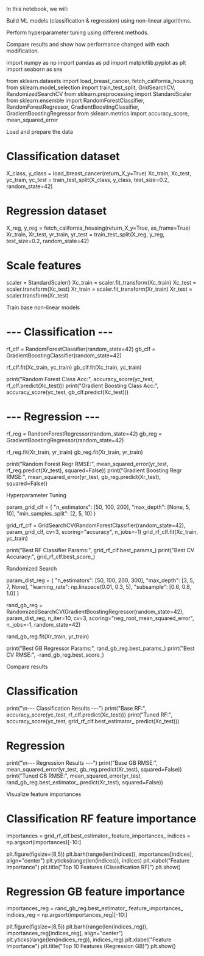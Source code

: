 In this notebook, we will:

Build ML models (classification & regression) using non-linear algorithms.

Perform hyperparameter tuning using different methods.

Compare results and show how performance changed with each modification.


import numpy as np
import pandas as pd
import matplotlib.pyplot as plt
import seaborn as sns

from sklearn.datasets import load_breast_cancer, fetch_california_housing
from sklearn.model_selection import train_test_split, GridSearchCV, RandomizedSearchCV
from sklearn.preprocessing import StandardScaler
from sklearn.ensemble import RandomForestClassifier, RandomForestRegressor, GradientBoostingClassifier, GradientBoostingRegressor
from sklearn.metrics import accuracy_score, mean_squared_error

Load and prepare the data

# Classification dataset
X_class, y_class = load_breast_cancer(return_X_y=True)
Xc_train, Xc_test, yc_train, yc_test = train_test_split(X_class, y_class, test_size=0.2, random_state=42)

# Regression dataset
X_reg, y_reg = fetch_california_housing(return_X_y=True, as_frame=True)
Xr_train, Xr_test, yr_train, yr_test = train_test_split(X_reg, y_reg, test_size=0.2, random_state=42)

# Scale features
scaler = StandardScaler()
Xc_train = scaler.fit_transform(Xc_train)
Xc_test = scaler.transform(Xc_test)
Xr_train = scaler.fit_transform(Xr_train)
Xr_test = scaler.transform(Xr_test)


Train base non-linear models

# --- Classification ---
rf_clf = RandomForestClassifier(random_state=42)
gb_clf = GradientBoostingClassifier(random_state=42)

rf_clf.fit(Xc_train, yc_train)
gb_clf.fit(Xc_train, yc_train)

print("Random Forest Class Acc:", accuracy_score(yc_test, rf_clf.predict(Xc_test)))
print("Gradient Boosting Class Acc:", accuracy_score(yc_test, gb_clf.predict(Xc_test)))

# --- Regression ---
rf_reg = RandomForestRegressor(random_state=42)
gb_reg = GradientBoostingRegressor(random_state=42)

rf_reg.fit(Xr_train, yr_train)
gb_reg.fit(Xr_train, yr_train)

print("Random Forest Regr RMSE:", mean_squared_error(yr_test, rf_reg.predict(Xr_test), squared=False))
print("Gradient Boosting Regr RMSE:", mean_squared_error(yr_test, gb_reg.predict(Xr_test), squared=False))


Hyperparameter Tuning

param_grid_clf = {
    "n_estimators": [50, 100, 200],
    "max_depth": [None, 5, 10],
    "min_samples_split": [2, 5, 10]
}

grid_rf_clf = GridSearchCV(RandomForestClassifier(random_state=42), 
                           param_grid_clf, cv=3, scoring="accuracy", n_jobs=-1)
grid_rf_clf.fit(Xc_train, yc_train)

print("Best RF Classifier Params:", grid_rf_clf.best_params_)
print("Best CV Accuracy:", grid_rf_clf.best_score_)


Randomized Search

param_dist_reg = {
    "n_estimators": [50, 100, 200, 300],
    "max_depth": [3, 5, 7, None],
    "learning_rate": np.linspace(0.01, 0.3, 5),
    "subsample": [0.6, 0.8, 1.0]
}

rand_gb_reg = RandomizedSearchCV(GradientBoostingRegressor(random_state=42), 
                                 param_dist_reg, n_iter=10, cv=3, 
                                 scoring="neg_root_mean_squared_error", 
                                 n_jobs=-1, random_state=42)

rand_gb_reg.fit(Xr_train, yr_train)

print("Best GB Regressor Params:", rand_gb_reg.best_params_)
print("Best CV RMSE:", -rand_gb_reg.best_score_)


Compare results

# Classification
print("\n--- Classification Results ---")
print("Base RF:", accuracy_score(yc_test, rf_clf.predict(Xc_test)))
print("Tuned RF:", accuracy_score(yc_test, grid_rf_clf.best_estimator_.predict(Xc_test)))

# Regression
print("\n--- Regression Results ---")
print("Base GB RMSE:", mean_squared_error(yr_test, gb_reg.predict(Xr_test), squared=False))
print("Tuned GB RMSE:", mean_squared_error(yr_test, rand_gb_reg.best_estimator_.predict(Xr_test), squared=False))


Visualize feature importances

# Classification RF feature importance
importances = grid_rf_clf.best_estimator_.feature_importances_
indices = np.argsort(importances)[-10:]

plt.figure(figsize=(8,5))
plt.barh(range(len(indices)), importances[indices], align="center")
plt.yticks(range(len(indices)), indices)
plt.xlabel("Feature Importance")
plt.title("Top 10 Features (Classification RF)")
plt.show()

# Regression GB feature importance
importances_reg = rand_gb_reg.best_estimator_.feature_importances_
indices_reg = np.argsort(importances_reg)[-10:]

plt.figure(figsize=(8,5))
plt.barh(range(len(indices_reg)), importances_reg[indices_reg], align="center")
plt.yticks(range(len(indices_reg)), indices_reg)
plt.xlabel("Feature Importance")
plt.title("Top 10 Features (Regression GB)")
plt.show()

